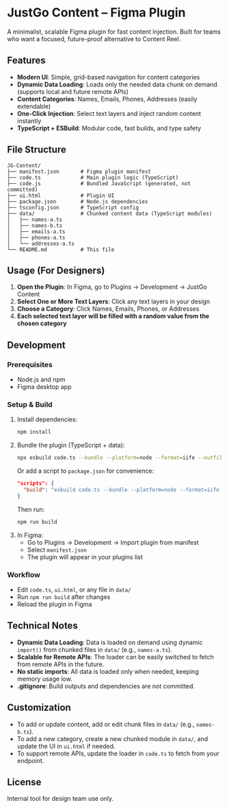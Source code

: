 # JustGo Content – Figma Plugin

A minimalist, scalable Figma plugin for fast content injection. Built for teams who want a focused, future-proof alternative to Content Reel.

## Features

- **Modern UI**: Simple, grid-based navigation for content categories
- **Dynamic Data Loading**: Loads only the needed data chunk on demand (supports local and future remote APIs)
- **Content Categories**: Names, Emails, Phones, Addresses (easily extendable)
- **One-Click Injection**: Select text layers and inject random content instantly
- **TypeScript + ESBuild**: Modular code, fast builds, and type safety

## File Structure

```
JG-Content/
├── manifest.json       # Figma plugin manifest
├── code.ts             # Main plugin logic (TypeScript)
├── code.js             # Bundled JavaScript (generated, not committed)
├── ui.html             # Plugin UI
├── package.json        # Node.js dependencies
├── tsconfig.json       # TypeScript config
├── data/               # Chunked content data (TypeScript modules)
│   ├── names-a.ts
│   ├── names-b.ts
│   ├── emails-a.ts
│   ├── phones-a.ts
│   └── addresses-a.ts
└── README.md           # This file
```

## Usage (For Designers)

1. **Open the Plugin**: In Figma, go to Plugins → Development → JustGo Content
2. **Select One or More Text Layers**: Click any text layers in your design
3. **Choose a Category**: Click Names, Emails, Phones, or Addresses
4. **Each selected text layer will be filled with a random value from the chosen category**

## Development

### Prerequisites

- Node.js and npm
- Figma desktop app

### Setup & Build

1. Install dependencies:
   ```bash
   npm install
   ```
2. Bundle the plugin (TypeScript + data):
   ```bash
   npx esbuild code.ts --bundle --platform=node --format=iife --outfile=code.js
   ```
   Or add a script to `package.json` for convenience:
   ```json
   "scripts": {
     "build": "esbuild code.ts --bundle --platform=node --format=iife --outfile=code.js"
   }
   ```
   Then run:
   ```bash
   npm run build
   ```
3. In Figma:
   - Go to Plugins → Development → Import plugin from manifest
   - Select `manifest.json`
   - The plugin will appear in your plugins list

### Workflow

- Edit `code.ts`, `ui.html`, or any file in `data/`
- Run `npm run build` after changes
- Reload the plugin in Figma

## Technical Notes

- **Dynamic Data Loading**: Data is loaded on demand using dynamic `import()` from chunked files in `data/` (e.g., `names-a.ts`).
- **Scalable for Remote APIs**: The loader can be easily switched to fetch from remote APIs in the future.
- **No static imports**: All data is loaded only when needed, keeping memory usage low.
- **.gitignore**: Build outputs and dependencies are not committed.

## Customization

- To add or update content, add or edit chunk files in `data/` (e.g., `names-b.ts`).
- To add a new category, create a new chunked module in `data/`, and update the UI in `ui.html` if needed.
- To support remote APIs, update the loader in `code.ts` to fetch from your endpoint.

## License

Internal tool for design team use only.
